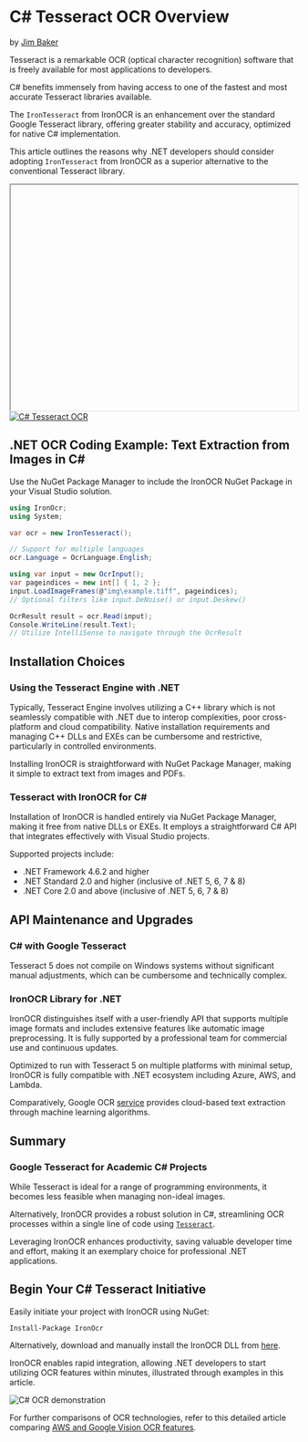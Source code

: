 # C# Tesseract OCR Overview

by [Jim Baker](#author)

Tesseract is a remarkable OCR (optical character recognition) software that is freely available for most applications to developers.

C# benefits immensely from having access to one of the fastest and most accurate Tesseract libraries available.

The `IronTesseract` from IronOCR is an enhancement over the standard Google Tesseract library, offering greater stability and accuracy, optimized for native C# implementation.

This article outlines the reasons why .NET developers should consider adopting `IronTesseract` from IronOCR as a superior alternative to the conventional Tesseract library.

<div class="main-article__video-wrapper js-article-video-modal-wrapper">
  <iframe class="lazy" width="100%" height="396" data-src="https://www.youtube.com/embed/2QTEb6x8NJ4" title="YouTube video player" allow="accelerometer; autoplay; clipboard-write; encrypted-media; gyroscope; picture-in-picture" allowfullscreen="">
</iframe>
</div>

<div class="content-img-align-center">
  <div class="center-image-wrapper">
  <a href="https://ironsoftware.com/csharp/ocr/features/">
  <img src="https://ironsoftware.com/static-assets/ocr/tutorials/c-sharp-tesseract-ocr/c-sharp-tesseract-ocr-1.webp" alt="C# Tesseract OCR" class="img-responsive add-shadow">
  </a>
</div>
</div>

## .NET OCR Coding Example: Text Extraction from Images in C#

Use the NuGet Package Manager to include the IronOCR NuGet Package in your Visual Studio solution.

```csharp
using IronOcr;
using System;

var ocr = new IronTesseract();

// Support for multiple languages
ocr.Language = OcrLanguage.English;

using var input = new OcrInput();
var pageindices = new int[] { 1, 2 };
input.LoadImageFrames(@"img\example.tiff", pageindices);
// Optional filters like input.DeNoise() or input.Deskew()

OcrResult result = ocr.Read(input);
Console.WriteLine(result.Text);
// Utilize IntelliSense to navigate through the OcrResult
```

## Installation Choices

### Using the Tesseract Engine with .NET

Typically, Tesseract Engine involves utilizing a C++ library which is not seamlessly compatible with .NET due to interop complexities, poor cross-platform and cloud compatibility. Native installation requirements and managing C++ DLLs and EXEs can be cumbersome and restrictive, particularly in controlled environments.

Installing IronOCR is straightforward with NuGet Package Manager, making it simple to extract text from images and PDFs.

### Tesseract with IronOCR for C#

Installation of IronOCR is handled entirely via NuGet Package Manager, making it free from native DLLs or EXEs. It employs a straightforward C# API that integrates effectively with Visual Studio projects.

Supported projects include:
- .NET Framework 4.6.2 and higher
- .NET Standard 2.0 and higher (inclusive of .NET 5, 6, 7 & 8)
- .NET Core 2.0 and above (inclusive of .NET 5, 6, 7 & 8)

## API Maintenance and Upgrades

### C# with Google Tesseract

Tesseract 5 does not compile on Windows systems without significant manual adjustments, which can be cumbersome and technically complex.

### IronOCR Library for .NET

IronOCR distinguishes itself with a user-friendly API that supports multiple image formats and includes extensive features like automatic image preprocessing. It is fully supported by a professional team for commercial use and continuous updates.

Optimized to run with Tesseract 5 on multiple platforms with minimal setup, IronOCR is fully compatible with .NET ecosystem including Azure, AWS, and Lambda.

Comparatively, Google OCR [service](https://cloud.google.com/use-cases/ocr) provides cloud-based text extraction through machine learning algorithms. 

## Summary

### Google Tesseract for Academic C# Projects

While Tesseract is ideal for a range of programming environments, it becomes less feasible when managing non-ideal images.

Alternatively, IronOCR provides a robust solution in C#, streamlining OCR processes within a single line of code using [`Tesseract`](https://ironsoftware.com/csharp/ocr/use-case/tesseract-net/).

Leveraging IronOCR enhances productivity, saving valuable developer time and effort, making it an exemplary choice for professional .NET applications.

## Begin Your C# Tesseract Initiative

Easily initiate your project with IronOCR using NuGet:

```shell
Install-Package IronOcr
```

Alternatively, download and manually install the IronOCR DLL from [here](https://ironsoftware.com/downloads/assets/tutorials/c-sharp-tesseract-ocr/IronOcr.CSharp.Tesseract.Alternative.zip).

IronOCR enables rapid integration, allowing .NET developers to start utilizing OCR features within minutes, illustrated through examples in this article.

![C# OCR demonstration](https://ironsoftware.com/img/ocr/c-tesseract-ocr-2.png "C Sharp Tesseract OCR")

For further comparisons of OCR technologies, refer to this detailed article comparing [AWS and Google Vision OCR features](https://ironsoftware.com/csharp/ocr/blog/compare-to-other-components/aws-vs-google-vision-comparison/).